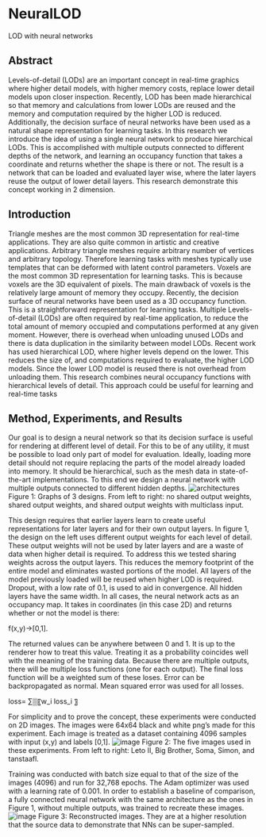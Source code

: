 # NeuralLOD
LOD with neural networks

## Abstract
Levels-of-detail (LODs) are an important concept in real-time graphics where higher detail models, with
higher memory costs, replace lower detail models upon closer inspection. Recently, LOD has been made
hierarchical so that memory and calculations from lower LODs are reused and the memory and
computation required by the higher LOD is reduced. Additionally, the decision surface of neural
networks have been used as a natural shape representation for learning tasks. In this research we
introduce the idea of using a single neural network to produce hierarchical LODs. This is accomplished
with multiple outputs connected to different depths of the network, and learning an occupancy function
that takes a coordinate and returns whether the shape is there or not. The result is a network that can
be loaded and evaluated layer wise, where the later layers reuse the output of lower detail layers. This
research demonstrate this concept working in 2 dimension.

## Introduction
Triangle meshes are the most common 3D representation for real-time applications. They are
also quite common in artistic and creative applications. Arbitrary triangle meshes require arbitrary
number of vertices and arbitrary topology. Therefore learning tasks with meshes typically use templates
that can be deformed with latent control parameters. Voxels are the most common 3D representation
for learning tasks. This is because voxels are the 3D equivalent of pixels. The main drawback of voxels is
the relatively large amount of memory they occupy. Recently, the decision surface of neural networks
have been used as a 3D occupancy function. This is a straightforward representation for learning
tasks.
Multiple Levels-of-detail (LODs) are often required by real-time application, to reduce the total
amount of memory occupied and computations performed at any given moment. However, there is
overhead when unloading unused LODs and there is data duplication in the similarity between model
LODs. Recent work has used hierarchical LOD, where higher levels depend on the lower. This
reduces the size of, and computations required to evaluate, the higher LOD models. Since the lower
LOD model is reused there is not overhead from unloading them. This research combines neural
occupancy functions with hierarchical levels of detail. This approach could be useful for learning and
real-time tasks

## Method, Experiments, and Results
Our goal is to design a neural network so that its decision surface is useful for rendering at
different level of detail. For this to be of any utility, it must be possible to load only part of model for
evaluation. Ideally, loading more detail should not require replacing the parts of the model already
loaded into memory. It should be hierarchical, such as the mesh data in state-of-the-art implementations. To this end we design a
neural network with multiple outputs connected to different hidden depths.
![architectures](https://user-images.githubusercontent.com/56926839/161315054-0b202e66-cd93-49ba-9bce-7bb7f685f529.png)
Figure 1: Graphs of 3 designs. From left to right: no shared output weights, shared output weights, and shared output weights
with multiclass input.

This design requires that earlier layers learn to create useful representations for later layers and
for their own output layers. In figure 1, the design on the left uses different output weights for each
level of detail. These output weights will not be used by later layers and are a waste of data when
higher detail is required.
To address this we tested sharing weights across the output layers. This reduces the memory
footprint of the entire model and eliminates wasted portions of the model. All layers of the model
previously loaded will be reused when higher LOD is required.
Dropout, with a low rate of 0.1, is used to aid in convergence. All hidden layers have the same
width. In all cases, the neural network acts as an occupancy map. It takes in coordinates (in this case
2D) and returns whether or not the model is there:

f(x,y)→[0,1].

The returned values can be anywhere between 0 and 1. It is up to the renderer how to treat this
value. Treating it as a probability coincides well with the meaning of the training data.
Because there are multiple outputs, there will be multiple loss functions (one for each output).
The final loss function will be a weighted sum of these loses. Error can be backpropagated as normal.
Mean squared error was used for all losses.

loss= ∑▒〖w_i loss_i 〗

For simplicity and to prove the concept, these experiments were conducted on 2D images.  The images were 64x64 black and white png’s made for this experiment.  Each image is treated as a dataset containing 4096 samples with input (x,y) and labels [0,1].
![image](https://user-images.githubusercontent.com/56926839/161315572-8520b325-f457-4838-88e5-3b74240bdbab.png)
Figure 2:  The five images used in these experiments.  From left to right:  Leto II, Big Brother, Soma, Simon, and tanstaafl.

Training was conducted with batch size equal to that of the size of the images (4096) and run for 32,768 epochs.  The Adam optimizer was used with a learning rate of 0.001.  In order to establish a baseline of comparison, a fully connected neural network with the same architecture as the ones in Figure 1, without multiple outputs, was trained to recreate these images.
![image](https://user-images.githubusercontent.com/56926839/161315649-6ffc2476-d4dd-4990-927f-2e5aca5cb862.png)
Figure 3:  Reconstructed images.  They are at a higher resolution that the source data to demonstrate that NNs can be super-sampled.





